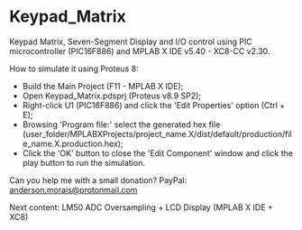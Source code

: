 # Keypad_Matrix
Keypad Matrix, Seven-Segment Display and I/O control using PIC microcontroller (PIC16F886) and MPLAB X IDE v5.40 - XC8-CC v2.30.

How to simulate it using Proteus 8: 
- Build the Main Project (F11 - MPLAB X IDE);
- Open Keypad_Matrix.pdsprj (Proteus v8.9 SP2);
- Right-click U1 (PIC16F886) and click the 'Edit Properties' option (Ctrl + E); 
- Browsing 'Program file:' select the generated hex file (user_folder/MPLABXProjects/project_name.X/dist/default/production/file_name.X.production.hex);
- Click the 'OK' button to close the 'Edit Component' window and click the play button to run the simulation.

 Can you help me with a small donation? PayPal: anderson.morais@protonmail.com
 
 Next content: LM50 ADC Oversampling + LCD Display (MPLAB X IDE + XC8)
